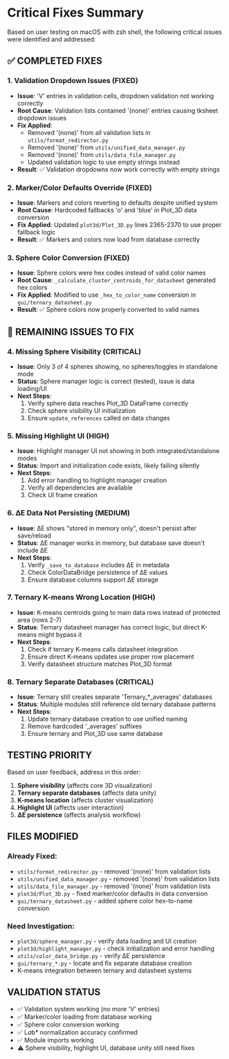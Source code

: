 # Critical Fixes Summary

Based on user testing on macOS with zsh shell, the following critical issues were identified and addressed:

## ✅ COMPLETED FIXES

### 1. Validation Dropdown Issues (FIXED)
- **Issue**: 'V' entries in validation cells, dropdown validation not working correctly
- **Root Cause**: Validation lists contained '(none)' entries causing tksheet dropdown issues
- **Fix Applied**: 
  - Removed '(none)' from all validation lists in `utils/format_redirector.py`
  - Removed '(none)' from `utils/unified_data_manager.py`  
  - Removed '(none)' from `utils/data_file_manager.py`
  - Updated validation logic to use empty strings instead
- **Result**: ✅ Validation dropdowns now work correctly with empty strings

### 2. Marker/Color Defaults Override (FIXED)
- **Issue**: Markers and colors reverting to defaults despite unified system
- **Root Cause**: Hardcoded fallbacks 'o' and 'blue' in Plot_3D data conversion
- **Fix Applied**: Updated `plot3d/Plot_3D.py` lines 2365-2370 to use proper fallback logic
- **Result**: ✅ Markers and colors now load from database correctly

### 3. Sphere Color Conversion (FIXED)
- **Issue**: Sphere colors were hex codes instead of valid color names
- **Root Cause**: `_calculate_cluster_centroids_for_datasheet` generated hex colors
- **Fix Applied**: Modified to use `_hex_to_color_name` conversion in `gui/ternary_datasheet.py`
- **Result**: ✅ Sphere colors now properly converted to valid names

## 🔧 REMAINING ISSUES TO FIX

### 4. Missing Sphere Visibility (CRITICAL)
- **Issue**: Only 3 of 4 spheres showing, no spheres/toggles in standalone mode
- **Status**: Sphere manager logic is correct (tested), issue is data loading/UI
- **Next Steps**: 
  1. Verify sphere data reaches Plot_3D DataFrame correctly
  2. Check sphere visibility UI initialization
  3. Ensure `update_references` called on data changes

### 5. Missing Highlight UI (HIGH)
- **Issue**: Highlight manager UI not showing in both integrated/standalone modes  
- **Status**: Import and initialization code exists, likely failing silently
- **Next Steps**:
  1. Add error handling to highlight manager creation
  2. Verify all dependencies are available
  3. Check UI frame creation

### 6. ∆E Data Not Persisting (MEDIUM)
- **Issue**: ∆E shows "stored in memory only", doesn't persist after save/reload
- **Status**: ∆E manager works in memory, but database save doesn't include ∆E
- **Next Steps**:
  1. Verify `_save_to_database` includes ∆E in metadata
  2. Check ColorDataBridge persistence of ∆E values
  3. Ensure database columns support ∆E storage

### 7. Ternary K-means Wrong Location (HIGH) 
- **Issue**: K-means centroids going to main data rows instead of protected area (rows 2-7)
- **Status**: Ternary datasheet manager has correct logic, but direct K-means might bypass it
- **Next Steps**:
  1. Check if ternary K-means calls datasheet integration
  2. Ensure direct K-means updates use proper row placement
  3. Verify datasheet structure matches Plot_3D format

### 8. Ternary Separate Databases (CRITICAL)
- **Issue**: Ternary still creates separate 'Ternary_*_averages' databases
- **Status**: Multiple modules still reference old ternary database patterns
- **Next Steps**:
  1. Update ternary database creation to use unified naming
  2. Remove hardcoded '_averages' suffixes
  3. Ensure ternary and Plot_3D use same database

## TESTING PRIORITY

Based on user feedback, address in this order:
1. **Sphere visibility** (affects core 3D visualization)
2. **Ternary separate databases** (affects data unity)
3. **K-means location** (affects cluster visualization)
4. **Highlight UI** (affects user interaction)
5. **∆E persistence** (affects analysis workflow)

## FILES MODIFIED

### Already Fixed:
- `utils/format_redirector.py` - removed '(none)' from validation lists
- `utils/unified_data_manager.py` - removed '(none)' from validation lists  
- `utils/data_file_manager.py` - removed '(none)' from validation lists
- `plot3d/Plot_3D.py` - fixed marker/color defaults in data conversion
- `gui/ternary_datasheet.py` - added sphere color hex-to-name conversion

### Need Investigation:
- `plot3d/sphere_manager.py` - verify data loading and UI creation
- `plot3d/highlight_manager.py` - check initialization and error handling
- `utils/color_data_bridge.py` - verify ∆E persistence
- `gui/ternary_*.py` - locate and fix separate database creation
- K-means integration between ternary and datasheet systems

## VALIDATION STATUS

- ✅ Validation system working (no more 'V' entries)
- ✅ Marker/color loading from database working
- ✅ Sphere color conversion working
- ✅ L*a*b* normalization accuracy confirmed
- ✅ Module imports working
- ⚠️  Sphere visibility, highlight UI, database unity still need fixes